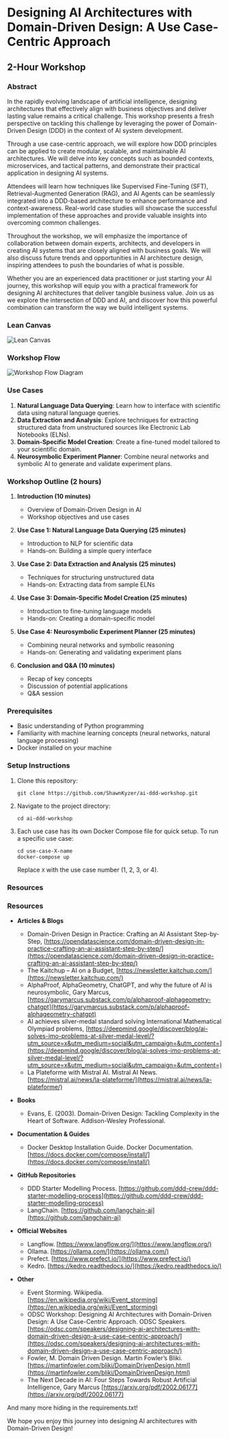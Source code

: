 # Designing AI Architectures with Domain-Driven Design: A Use Case-Centric Approach

## 2-Hour Workshop

### Abstract

In the rapidly evolving landscape of artificial intelligence, designing architectures that effectively align with business objectives and deliver lasting value remains a critical challenge. This workshop presents a fresh perspective on tackling this challenge by leveraging the power of Domain-Driven Design (DDD) in the context of AI system development.

Through a use case-centric approach, we will explore how DDD principles can be applied to create modular, scalable, and maintainable AI architectures. We will delve into key concepts such as bounded contexts, microservices, and tactical patterns, and demonstrate their practical application in designing AI systems.

Attendees will learn how techniques like Supervised Fine-Tuning (SFT), Retrieval-Augmented Generation (RAG), and AI Agents can be seamlessly integrated into a DDD-based architecture to enhance performance and context-awareness. Real-world case studies will showcase the successful implementation of these approaches and provide valuable insights into overcoming common challenges.

Throughout the workshop, we will emphasize the importance of collaboration between domain experts, architects, and developers in creating AI systems that are closely aligned with business goals. We will also discuss future trends and opportunities in AI architecture design, inspiring attendees to push the boundaries of what is possible.

Whether you are an experienced data practitioner or just starting your AI journey, this workshop will equip you with a practical framework for designing AI architectures that deliver tangible business value. Join us as we explore the intersection of DDD and AI, and discover how this powerful combination can transform the way we build intelligent systems.

### Lean Canvas 

![Lean Canvas](images/lean_canvas.png)

### Workshop Flow

![Workshop Flow Diagram](images/workshop-flow-diagram.png)

### Use Cases

1. **Natural Language Data Querying**: Learn how to interface with scientific data using natural language queries.
2. **Data Extraction and Analysis**: Explore techniques for extracting structured data from unstructured sources like Electronic Lab Notebooks (ELNs).
3. **Domain-Specific Model Creation**: Create a fine-tuned model tailored to your scientific domain.
4. **Neurosymbolic Experiment Planner**: Combine neural networks and symbolic AI to generate and validate experiment plans.

### Workshop Outline (2 hours)

1. **Introduction (10 minutes)**
   - Overview of Domain-Driven Design in AI
   - Workshop objectives and use cases

2. **Use Case 1: Natural Language Data Querying (25 minutes)**
   - Introduction to NLP for scientific data
   - Hands-on: Building a simple query interface

3. **Use Case 2: Data Extraction and Analysis (25 minutes)**
   - Techniques for structuring unstructured data
   - Hands-on: Extracting data from sample ELNs

4. **Use Case 3: Domain-Specific Model Creation (25 minutes)**
   - Introduction to fine-tuning language models
   - Hands-on: Creating a domain-specific model

5. **Use Case 4: Neurosymbolic Experiment Planner (25 minutes)**
   - Combining neural networks and symbolic reasoning
   - Hands-on: Generating and validating experiment plans

6. **Conclusion and Q&A (10 minutes)**
   - Recap of key concepts
   - Discussion of potential applications
   - Q&A session

### Prerequisites

- Basic understanding of Python programming
- Familiarity with machine learning concepts (neural networks, natural language processing)
- Docker installed on your machine

### Setup Instructions

1. Clone this repository:
   ```
   git clone https://github.com/ShawnKyzer/ai-ddd-workshop.git
   ```
2. Navigate to the project directory:
   ```
   cd ai-ddd-workshop
   ```
3. Each use case has its own Docker Compose file for quick setup. To run a specific use case:
   ```
   cd use-case-X-name
   docker-compose up
   ```
   Replace `X` with the use case number (1, 2, 3, or 4).

### Resources

### Resources

* **Articles & Blogs**
  * Domain-Driven Design in Practice: Crafting an AI Assistant Step-by-Step, [https://opendatascience.com/domain-driven-design-in-practice-crafting-an-ai-assistant-step-by-step/](https://opendatascience.com/domain-driven-design-in-practice-crafting-an-ai-assistant-step-by-step/)
  * The Kaitchup – AI on a Budget, [https://newsletter.kaitchup.com/](https://newsletter.kaitchup.com/)
  * AlphaProof, AlphaGeometry, ChatGPT, and why the future of AI is neurosymbolic, Gary Marcus, [https://garymarcus.substack.com/p/alphaproof-alphageometry-chatgpt](https://garymarcus.substack.com/p/alphaproof-alphageometry-chatgpt)
  * AI achieves silver-medal standard solving International Mathematical Olympiad problems, [https://deepmind.google/discover/blog/ai-solves-imo-problems-at-silver-medal-level/?utm_source=x&utm_medium=social&utm_campaign=&utm_content=](https://deepmind.google/discover/blog/ai-solves-imo-problems-at-silver-medal-level/?utm_source=x&utm_medium=social&utm_campaign=&utm_content=)
  * La Plateforme with Mistral AI. Mistral AI News. [https://mistral.ai/news/la-plateforme/](https://mistral.ai/news/la-plateforme/)

* **Books**
  * Evans, E. (2003). Domain-Driven Design: Tackling Complexity in the Heart of Software. Addison-Wesley Professional.

* **Documentation & Guides**
  * Docker Desktop Installation Guide. Docker Documentation. [https://docs.docker.com/compose/install/](https://docs.docker.com/compose/install/)

* **GitHub Repositories**
  * DDD Starter Modelling Process. [https://github.com/ddd-crew/ddd-starter-modelling-process](https://github.com/ddd-crew/ddd-starter-modelling-process)
  * LangChain. [https://github.com/langchain-ai](https://github.com/langchain-ai)

* **Official Websites**
  * Langflow. [https://www.langflow.org/](https://www.langflow.org/)
  * Ollama. [https://ollama.com/](https://ollama.com/)
  * Prefect. [https://www.prefect.io/](https://www.prefect.io/)
  * Kedro. [https://kedro.readthedocs.io/](https://kedro.readthedocs.io/)

* **Other**
  * Event Storming. Wikipedia. [https://en.wikipedia.org/wiki/Event_storming](https://en.wikipedia.org/wiki/Event_storming)
  * ODSC Workshop: Designing AI Architectures with Domain-Driven Design: A Use Case-Centric Approach. ODSC Speakers. [https://odsc.com/speakers/designing-ai-architectures-with-domain-driven-design-a-use-case-centric-approach/](https://odsc.com/speakers/designing-ai-architectures-with-domain-driven-design-a-use-case-centric-approach/)
  * Fowler, M. Domain Driven Design. Martin Fowler’s Bliki. [https://martinfowler.com/bliki/DomainDrivenDesign.html](https://martinfowler.com/bliki/DomainDrivenDesign.html)
  * The Next Decade in AI: Four Steps Towards Robust Artificial Intelligence, Gary Marcus [https://arxiv.org/pdf/2002.06177](https://arxiv.org/pdf/2002.06177)

And many more hiding in the requirements.txt!

We hope you enjoy this journey into designing AI architectures with Domain-Driven Design!
